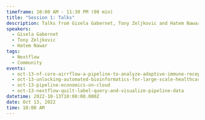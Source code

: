 ```yaml
---
timeframe: 10:00 AM - 11:30 PM (90 min)
title: "Session 1: Talks"
description: Talks from Gisela Gabernet, Tony Zeljkovic and Hatem Nawar.
speakers:
  - Gisela Gabernet
  - Tony Zeljkovic
  - Hatem Nawar
tags:
  - Nextflow
  - Community
events:
  - oct-13-nf-core-airrflow-a-pipeline-to-analyze-adaptive-immune-receptor-repertoires-airrs
  - oct-13-unlocking-automated-bioinformatics-for-large-scale-healthcare
  - oct-13-pipeline-economics-on-cloud
  - oct-13-nextflow-quilt-label-query-and-visualize-pipeline-data
datetime: 2022-10-13T10:00:00.000Z
date: Oct 13, 2022
time: 10:00 AM
---
```

